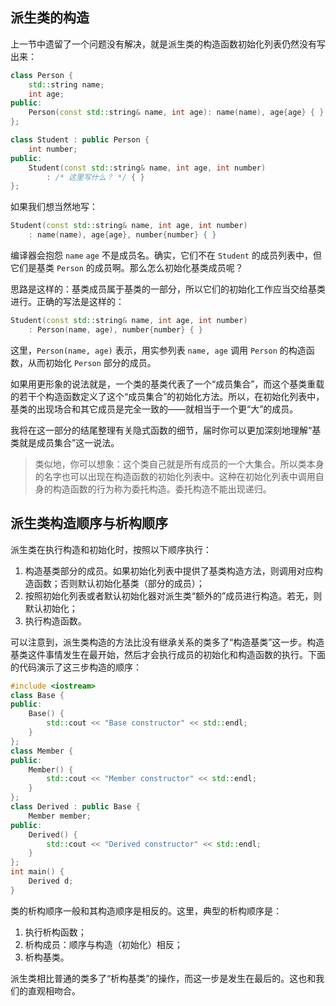 ## 派生类的构造

上一节中遗留了一个问题没有解决，就是派生类的构造函数初始化列表仍然没有写出来：
```cpp
class Person {
    std::string name;
    int age;
public:
    Person(const std::string& name, int age): name(name), age{age} { }
};

class Student : public Person {
    int number;
public:
    Student(const std::string& name, int age, int number)
        : /* 这里写什么？ */ { }
};
```

如果我们想当然地写：
```cpp
Student(const std::string& name, int age, int number)
    : name(name), age{age}, number{number} { }
```
编译器会抱怨 `name` `age` 不是成员名。确实，它们不在 `Student` 的成员列表中，但它们是基类 `Person` 的成员啊。那么怎么初始化基类成员呢？

思路是这样的：基类成员属于基类的一部分，所以它们的初始化工作应当交给基类进行。正确的写法是这样的：
```cpp
Student(const std::string& name, int age, int number)
    : Person(name, age), number{number} { }
```
这里，`Person(name, age)` 表示，用实参列表 `name, age` 调用 `Person` 的构造函数，从而初始化 `Person` 部分的成员。

如果用更形象的说法就是，一个类的基类代表了一个“成员集合”，而这个基类重载的若干个构造函数定义了这个“成员集合”的初始化方法。所以，在初始化列表中，基类的出现场合和其它成员是完全一致的——就相当于一个更“大”的成员。

我将在这一部分的结尾整理有关隐式函数的细节，届时你可以更加深刻地理解“基类就是成员集合”这一说法。

> 类似地，你可以想象：这个类自己就是所有成员的一个大集合。所以类本身的名字也可以出现在构造函数的初始化列表中。这种在初始化列表中调用自身的构造函数的行为称为委托构造。委托构造不能出现递归。

## 派生类构造顺序与析构顺序

派生类在执行构造和初始化时，按照以下顺序执行：
1. 构造基类部分的成员。如果初始化列表中提供了基类构造方法，则调用对应构造函数；否则默认初始化基类（部分的成员）；
2. 按照初始化列表或者默认初始化器对派生类“额外的”成员进行构造。若无，则默认初始化；
3. 执行构造函数。

可以注意到，派生类构造的方法比没有继承关系的类多了“构造基类”这一步。构造基类这件事情发生在最开始，然后才会执行成员的初始化和构造函数的执行。下面的代码演示了这三步构造的顺序：

```CPP
#include <iostream>
class Base {
public:
    Base() { 
        std::cout << "Base constructor" << std::endl;
    }
};
class Member {
public:
    Member() {
        std::cout << "Member constructor" << std::endl;
    }
};
class Derived : public Base {
    Member member;
public:
    Derived() {
        std::cout << "Derived constructor" << std::endl;
    }
};
int main() {
    Derived d;
}
```

类的析构顺序一般和其构造顺序是相反的。这里，典型的析构顺序是：
1. 执行析构函数；
2. 析构成员：顺序与构造（初始化）相反；
3. 析构基类。

派生类相比普通的类多了“析构基类”的操作，而这一步是发生在最后的。这也和我们的直观相吻合。
